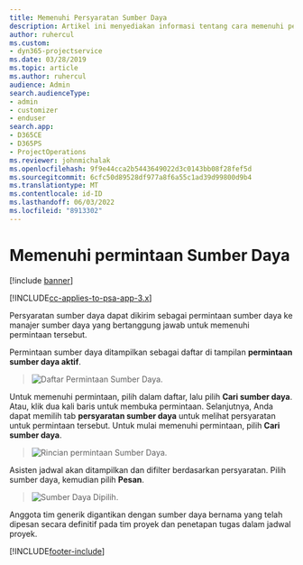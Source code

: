 ```yaml
---
title: Memenuhi Persyaratan Sumber Daya
description: Artikel ini menyediakan informasi tentang cara memenuhi persyaratan sumber daya.
author: ruhercul
ms.custom:
- dyn365-projectservice
ms.date: 03/28/2019
ms.topic: article
ms.author: ruhercul
audience: Admin
search.audienceType:
- admin
- customizer
- enduser
search.app:
- D365CE
- D365PS
- ProjectOperations
ms.reviewer: johnmichalak
ms.openlocfilehash: 9f9e44cca2b5443649022d3c0143bb08f28fef5d
ms.sourcegitcommit: 6cfc50d89528df977a8f6a55c1ad39d99800d9b4
ms.translationtype: MT
ms.contentlocale: id-ID
ms.lasthandoff: 06/03/2022
ms.locfileid: "8913302"
---
```

# <a name="fulfilling-resource-requests"></a>Memenuhi permintaan Sumber Daya

[!include [banner](../includes/psa-now-project-operations.md)]

[!INCLUDE[cc-applies-to-psa-app-3.x](../includes/cc-applies-to-psa-app-3x.md)]

Persyaratan sumber daya dapat dikirim sebagai permintaan sumber daya ke manajer sumber daya yang bertanggung jawab untuk memenuhi permintaan tersebut.

Permintaan sumber daya ditampilkan sebagai daftar di tampilan **permintaan sumber daya aktif**.

> ![Daftar Permintaan Sumber Daya.](media/Resource-Management-image59.png)

Untuk memenuhi permintaan, pilih dalam daftar, lalu pilih **Cari sumber daya**. Atau, klik dua kali baris untuk membuka permintaan. Selanjutnya, Anda dapat memilih tab **persyaratan sumber daya** untuk melihat persyaratan untuk permintaan tersebut. Untuk mulai memenuhi permintaan, pilih **Cari sumber daya**.

> ![Rincian permintaan Sumber Daya.](media/Resource-Management-image60.png)

Asisten jadwal akan ditampilkan dan difilter berdasarkan persyaratan. Pilih sumber daya, kemudian pilih **Pesan**.

> ![Sumber Daya Dipilih.](media/Resource-Management-image61.png)

Anggota tim generik digantikan dengan sumber daya bernama yang telah dipesan secara definitif pada tim proyek dan penetapan tugas dalam jadwal proyek.


[!INCLUDE[footer-include](../includes/footer-banner.md)]
